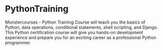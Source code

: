# PythonTraining
Monstercourses - Python Training Course will teach you the basics of Python, data operations, conditional statements, shell scripting, and Django. This Python certification course will give you hands-on development experience and prepare you for an exciting career as a professional Python programmer.
